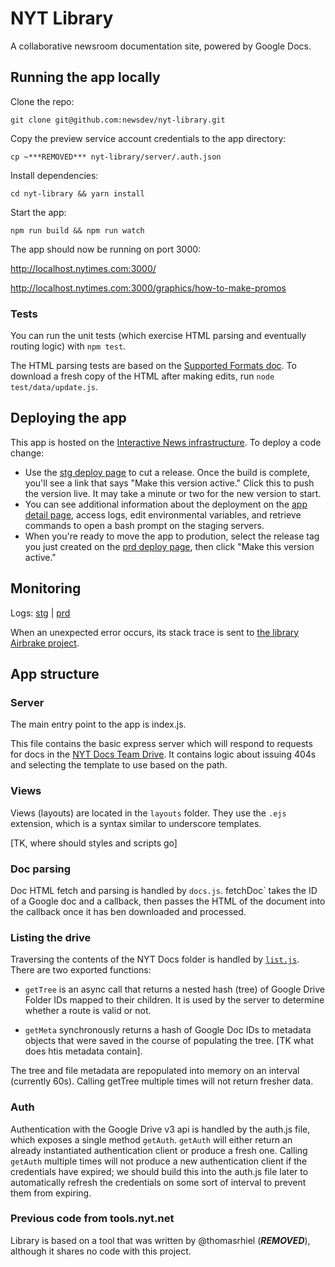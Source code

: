 NYT Library
========

A collaborative newsroom documentation site, powered by Google Docs.

## Running the app locally

Clone the repo:

```
git clone git@github.com:newsdev/nyt-library.git
```

Copy the preview service account credentials to the app directory:

```
cp ~***REMOVED*** nyt-library/server/.auth.json
```

Install dependencies:
```
cd nyt-library && yarn install
```

Start the app:
```
npm run build && npm run watch
```

The app should now be running on port 3000:

http://localhost.nytimes.com:3000/

http://localhost.nytimes.com:3000/graphics/how-to-make-promos


### Tests

You can run the unit tests (which exercise HTML parsing and eventually routing logic) with `npm test`.

The HTML parsing tests are based on the [Supported Formats doc](https://docs.google.com/document/d/***REMOVED***/edit).  To download a fresh copy of the HTML after making edits, run `node test/data/update.js`.


## Deploying the app

This app is hosted on the [Interactive News infrastructure](***REMOVED***/wiki).  To deploy a code change:

  * Use the [stg deploy page](https://***REMOVED***/***REMOVED***/default/deploy) to cut a release.  Once the build is complete, you'll see a link that says "Make this version active."  Click this to push the version live.  It may take a minute or two for the new version to start.
  * You can see additional information about the deployment on the [app detail page](https://***REMOVED***/***REMOVED***/default), access logs, edit environmental variables, and retrieve commands to open a bash prompt on the staging servers.
  * When you're ready to move the app to prodution, select the release tag you just created on the [prd deploy page](https://***REMOVED***/***REMOVED***/default/deploy), then click "Make this version active."

## Monitoring

Logs: [stg](***REMOVED***&minLogLevel=0&expandAll=false&advancedFilter=resource.type%20%3D%20container%20AND%20resource.labels.cluster_name%20%3D%20%22stg-adm%22%20AND%20resource.labels.namespace_id%20%3D%20%22default%22%20AND%20resource.labels.container_name%20%3D%20%22nyt-library%22) | [prd](https://console.cloud.google.com/logs/viewer?project=***REMOVED***-prd&minLogLevel=0&expandAll=false&advancedFilter=resource.type%20%3D%20container%20AND%20resource.labels.cluster_name%20%3D%20%22prd-adm%22%20AND%20resource.labels.namespace_id%20%3D%20%22default%22%20AND%20resource.labels.container_name%20%3D%20%22nyt-library%22)

When an unexpected error occurs, its stack trace is sent to [the library Airbrake project](https://***REMOVED***).

## App structure

### Server

The main entry point to the app is index.js.

This file contains the basic express server which will respond to requests for docs in the [NYT Docs Team Drive](https://drive.google.com/drive/u/0/folders/***REMOVED***). It contains logic about issuing 404s and selecting the template to use based on the path.

### Views

Views (layouts) are located in the `layouts` folder.  They use the `.ejs` extension, which is a syntax similar to underscore templates.

[TK, where should styles and scripts go]


### Doc parsing

Doc HTML fetch and parsing is handled by `docs.js`.  fetchDoc` takes the ID of a Google doc and a callback, then passes the HTML of the document into the callback once it has ben downloaded and processed.

### Listing the drive

Traversing the contents of the NYT Docs folder is handled by [`list.js`](https://github.com/newsdev/nyt-docs/blob/master/list.js).  There are two exported functions:

  * `getTree` is an async call that returns a nested hash (tree) of Google Drive Folder IDs mapped to their children. It is used by the server to determine whether a route is valid or not.

  * `getMeta` synchronously returns a hash of Google Doc IDs to metadata objects that were saved in the course of populating the tree. [TK what does htis metadata contain].

The tree and file metadata are repopulated into memory on an interval (currently 60s). Calling getTree multiple times will not return fresher data.

### Auth

Authentication with the Google Drive v3 api is handled by the auth.js file, which exposes a single method `getAuth`. `getAuth` will either return an already instantiated authentication client or produce a fresh one. Calling `getAuth` multiple times will not produce a new authentication client if the credentials have expired; we should build this into the auth.js file later to automatically refresh the credentials on some sort of interval to prevent them from expiring.

### Previous code from tools.nyt.net

Library is based on a tool that was written by @thomasrhiel (***REMOVED***), although it shares no code with this project.

